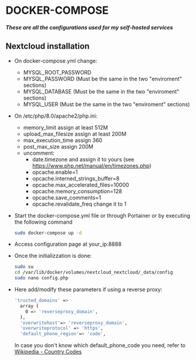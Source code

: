 # DOCKER-COMPOSE
##### These are all the configurations used for my self-hosted services

## Nextcloud installation

- On docker-compose.yml change:
    - MYSQL_ROOT_PASSWORD 
    - MYSQL_PASSWORD (Must be the same in the two "enviroment" sections)
    - MYSQL_DATABASE (Must be the same in the two "enviroment" sections)
    - MYSQL_USER (Must be the same in the two "enviroment" sections)


- On /etc/php/8.0/apache2/php.ini:
    - memory_limit assign at least 512M
    - upload_max_filesize assign at least 200M
    - max_execution_time assign 360
    - post_max_size assign 200M
    - uncomment:
        - date.timezone and assign it to yours (see https://www.php.net/manual/en/timezones.php)
        - opcache.enable=1
        - opcache.interned_strings_buffer=8
        - opcache.max_accelerated_files=10000
        - opcache.memory_consumption=128
        - opcache.save_comments=1
        - opcache.revalidate_freq change it to 1

- Start the docker-compose.yml file or through Portainer or by executing the following command
    ```sh
    sudo docker-compose up -d
    ```
- Access configuration page at your_ip:8888
- Once the initializzation is done:
    ```sh
    sudo su
    cd /var/lib/docker/volumes/nextcloud_nextcloud/_data/config
    sudo nano config.php
    ```
- Here add/modify these parameters if using a reverse proxy:
    ```sh
    'trusted_domains' => 
      array (
        0 => 'reverseproxy_domain',
      ),
      'overwritehost'=> 'reverseproxy_domain',
      'overwriteprotocol' => 'https',
      'default_phone_region'=> 'code',
    ```
    In case you don't know which default_phone_code you need, refer to [Wikipedia - Country Codes](https://en.wikipedia.org/wiki/ISO_3166-1_alpha-2#Officially_assigned_code_elements)
   
